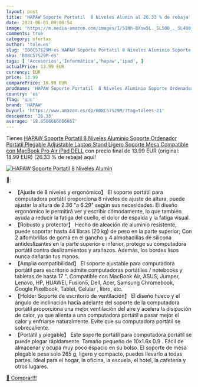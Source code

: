 ```yaml
---
layout: post
title: 'HAPAW Soporte Portatil  8 Niveles Alumin al 26.33 % de rebaja'
date: 2021-06-01 09:00:54
image: 'https://m.media-amazon.com/images/I/51Nh-BXsw5L._SL500_._SL400_.jpg'
comments: true
category: ofertas
author: 'tole.es'
slug: 'B08C57S29M-es HAPAW Soporte Portatil 8 Niveles Aluminio Soporte...'
sku: 'B08C57S29M-es'
tags: [ 'Accesorios','Informática','hapaw','ipad', ]
actualPrice: 13.99 EUR
currency: EUR
price: 13.99
comparePrice: 18.99 EUR
prodname: 'HAPAW Soporte Portatil  8 Niveles Aluminio Soporte Ordenador Portátil Plegable  Adjustable Laptop Stand  Ligero Soporte Mesa Compatible con MacBook Pro Air  iPad  DELL'
country: 'es'
flag: '🇪🇸'
brand: 'HAPAW'
buyurl: 'https://www.amazon.es/dp/B08C57S29M/?tag=tolees-21'
descuento: '26.33'
average: '18.6566666666667'
---
```


Tienes [HAPAW Soporte Portatil  8 Niveles Aluminio Soporte Ordenador Portátil Plegable  Adjustable Laptop Stand  Ligero Soporte Mesa Compatible con MacBook Pro Air  iPad  DELL](https://www.amazon.es/dp/B08C57S29M/?tag=tolees-21) con precio final de  13.99 EUR (original: 18.99 EUR) (26.33 %  de rebaja) aqui!

[![HAPAW Soporte Portatil  8 Niveles Alumin](https://m.media-amazon.com/images/I/51Nh-BXsw5L._SL500_._SL400_.jpg)](https://www.amazon.es/dp/B08C57S29M/?tag=tolees-21)

🔎:

- 【Ajuste de 8 niveles y ergonómico】 El soporte portátil para computadora portátil proporciona 8 niveles de ajuste de altura, puede ajustar la altura de 2.36 "a 6.29" según sus necesidades. El diseño ergonómico le permitirá ver y escribir cómodamente, lo que también ayuda a reducir la fatiga del cuello, el dolor de espalda y la fatiga visual.
- 【Robusto y protector】 Hecho de aleación de aluminio resistente, puede soportar hasta 44 libras (20 kg) de peso en la parte superior; Con 2 alfombrillas de goma en el gancho y 4 almohadillas de silicona antideslizantes en la parte superior e inferior, protege su computadora portátil contra deslizamientos y arañazos. Además, los bordes lisos nunca dañarán tus manos.
- 【Amplia compatibilidad】 El soporte ajustable para computadora portátil para escritorio admite computadoras portátiles / notebooks y tabletas de hasta 17 ". Compatible con MacBook Air, ASUS, Jumper, Lenovo, HP, HUAWEI, Fusion5, Dell, Acer, Samsung Chromebook, Google Pixelbook, Tablet, Celular , libro, etc.
- 【Holder Soporte de escritorio de ventilación】 El diseño hueco y el ángulo de inclinación hacia adelante del soporte de la computadora portátil proporciona una mejor ventilación del aire y acelera la disipación de calor, ya que alienta a una computadora portátil a pasar mejor el calor y enfriarse naturalmente. Evite que su computadora portátil se sobrecaliente.
- 【Portátil y plegable】 Este soporte portátil para computadora portátil se puede plegar rápidamente. Tamaño pequeño de 10x1.6x 0.9 . Fácil de almacenar y ocupa muy poco espacio en su bolso. El soporte de mesa plegable pesa solo 265 g, ligero y compacto, puedes llevarlo a todas partes. Ideal para el hogar, la oficina, la escuela, el hotel, la cafetería y otros lugares.

[🛒 Comprar!!!](https://www.amazon.es/dp/B08C57S29M/?tag=tolees-21)
